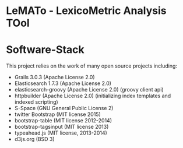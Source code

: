 LeMATo - LexicoMetric Analysis TOol
===================================

# Software-Stack #

This project relies on the work of many open source projects including:

* Grails 3.0.3 (Apache License 2.0)
* Elasticsearch 1.7.3 (Apache License 2.0)
* elasticsearch-groovy (Apache License 2.0) (groovy client api)
* httpbuilder (Apache License 2.0) (initializing index templates and indexed scripting)
* S-Space (GNU General Public License 2)
* twitter Bootstrap (MIT license 2015)
* bootstrap-table (MIT license 2012-2014)
* bootstrap-tagsinput (MIT license 2013)
* typeahead.js (MIT license, 2013-2014)
* d3js.org (BSD 3)

